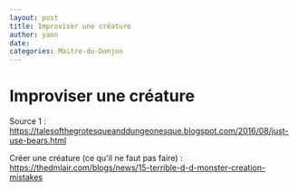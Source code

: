 ```yaml
---
layout: post
title: Improviser une créature
author: yann
date: 
categories: Maitre-du-Donjon
---
```


# Improviser une créature

Source 1 : https://talesofthegrotesqueanddungeonesque.blogspot.com/2016/08/just-use-bears.html

Créer une créature (ce qu'il ne faut pas faire) : https://thedmlair.com/blogs/news/15-terrible-d-d-monster-creation-mistakes
